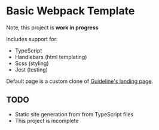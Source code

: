 # Basic Webpack Template

Note, this project is **work in progress**

Includes support for:

- TypeScript
- Handlebars (html templating)
- Scss (styling)
- Jest (testing)

Default page is a custom clone of [Guideline's landing page](https://www.guideline.com/).

## TODO

- Static site generation from from TypeScript files
- This project is incomplete

